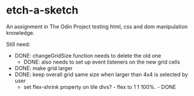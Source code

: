 # etch-a-sketch
An assignment in The Odin Project testing html, css and dom manipulation knowledge.

Still need:
- DONE: changeGridSize function needs to delete the old one
  - DONE: also needs to set up event listeners on the new grid cells
- DONE: make grid larger
- DONE: keep overall grid same size when larger than 4x4 is selected by user
  - set flex-shrink property on tile divs? - flex to 1 1 100%.  - DONE 

